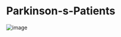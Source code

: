 # Parkinson-s-Patients

![image](https://github.com/user-attachments/assets/a3d473ca-596b-4cae-99ec-cae76d855a9c)
